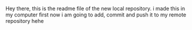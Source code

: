 Hey there, this is the readme file of the new local repository. i made this in my computer first now i am going to add, commit and push it to my remote repository hehe
